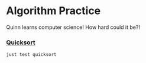 # Algorithm Practice

Quinn learns computer science! How hard could it be?!

### [Quicksort](/quicksort)

```
just test quicksort
```
